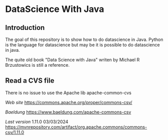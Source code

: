 # DataScience With Java
## Introduction
The goal of this repository is to show how to do datascience in Java.
Python is the language for datascience but may be it is possible to do datascience in java.

The quite old book "Data Science with Java" writen by Michael R Brzustowics is still a reference.

## Read a CVS file
There is no issue to use the Apache lib apache-common-cvs

*Web site*
https://commons.apache.org/proper/commons-csv/

*Baeldung*
https://www.baeldung.com/apache-commons-csv

*Last version*
1.11.0 03/03/2024
https://mvnrepository.com/artifact/org.apache.commons/commons-csv/1.11.0
